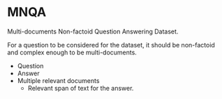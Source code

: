 # MNQA
Multi-documents Non-factoid Question Answering Dataset.

For a question to be considered for the dataset, it should be non-factoid and complex enough to be multi-documents.

* Question
* Answer
* Multiple relevant documents
  * Relevant span of text for the answer.
